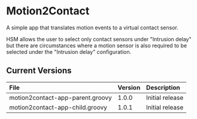# Motion2Contact

A simple app that translates motion events to a virtual contact sensor.

HSM allows the user to select only contact sensors under "Intrusion delay" but there are circumstances where a motion sensor is also required to be selected under the "Intrusion delay" configuration.

## Current Versions

| File                                | Version | Description     |
| :---------------------------------- | :------ | :-------------- |
| motion2contact-app-parent.groovy    | 1.0.0   | Initial release |
| motion2contact-app-child.groovy     | 1.0.1   | Initial release |
